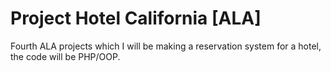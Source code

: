 # Project Hotel California [ALA]

Fourth ALA projects which I will be making a reservation system for a hotel, the code will be PHP/OOP. 
